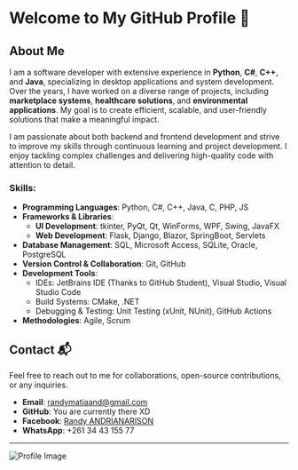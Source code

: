 # Welcome to My GitHub Profile 👾

## About Me

I am a software developer with extensive experience in **Python**, **C#**, **C++**, and **Java**, specializing in desktop applications and system development. Over the years, I have worked on a diverse range of projects, including **marketplace systems**, **healthcare solutions**, and **environmental applications**. My goal is to create efficient, scalable, and user-friendly solutions that make a meaningful impact.

I am passionate about both backend and frontend development and strive to improve my skills through continuous learning and project development. I enjoy tackling complex challenges and delivering high-quality code with attention to detail.

### Skills:
- **Programming Languages**: Python, C#, C++, Java, C, PHP, JS
- **Frameworks & Libraries**:
  - **UI Development**: tkinter, PyQt, Qt, WinForms, WPF, Swing, JavaFX
  - **Web Development**: Flask, Django, Blazor, SpringBoot, Servlets
- **Database Management**: SQL, Microsoft Access, SQLite, Oracle, PostgreSQL
- **Version Control & Collaboration**: Git, GitHub
- **Development Tools**: 
  - IDEs: JetBrains IDE (Thanks to GitHub Student), Visual Studio, Visual Studio Code
  - Build Systems: CMake, .NET
  - Debugging & Testing: Unit Testing (xUnit, NUnit), GitHub Actions
- **Methodologies**: Agile, Scrum

## Contact 📬

Feel free to reach out to me for collaborations, open-source contributions, or any inquiries.

- **Email**: [randymatiaand@gmail.com](mailto:randymatiaand@gmail.com)
- **GitHub**: You are currently there XD
- **Facebook**: [Randy ANDRIANARISON](https://www.facebook.com/randy.andrianarison)
- **WhatsApp**: +261 34 43 155 77

---

![Profile Image](https://via.placeholder.com/150) <!-- Replace with your profile image URL -->
